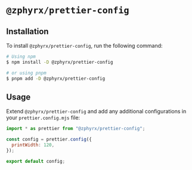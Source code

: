 # `@zphyrx/prettier-config`

## Installation

To install `@zphyrx/prettier-config`, run the following command:

```sh
# Using npm
$ npm install -D @zphyrx/prettier-config

# or using pnpm
$ pnpm add -D @zphyrx/prettier-config
```

## Usage

Extend `@zphyrx/prettier-config` and add any additional configurations in your `prettier.config.mjs` file:

```mjs
import * as prettier from "@zphyrx/prettier-config";

const config = prettier.config({
  printWidth: 120,
});

export default config;
```
